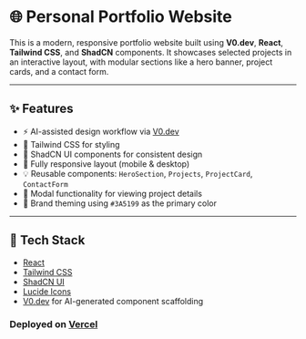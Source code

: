 # 🌐 Personal Portfolio Website

This is a modern, responsive portfolio website built using **V0.dev**, **React**, **Tailwind CSS**, and **ShadCN** components. It showcases selected projects in an interactive layout, with modular sections like a hero banner, project cards, and a contact form.

---

## ✨ Features

- ⚡ AI-assisted design workflow via [V0.dev](https://v0.dev)
- 💅 Tailwind CSS for styling
- 🧩 ShadCN UI components for consistent design
- 📱 Fully responsive layout (mobile & desktop)
- 💡 Reusable components: `HeroSection`, `Projects`, `ProjectCard`, `ContactForm`
- 📂 Modal functionality for viewing project details
- 🎨 Brand theming using `#3A5199` as the primary color

---

## 🧱 Tech Stack

- [React](https://reactjs.org/)
- [Tailwind CSS](https://tailwindcss.com/)
- [ShadCN UI](https://ui.shadcn.com/)
- [Lucide Icons](https://lucide.dev/)
- [V0.dev](https://v0.dev) for AI-generated component scaffolding

### Deployed on [Vercel](https://v0-tailwind-portfolio-design-alpha.vercel.app/)
